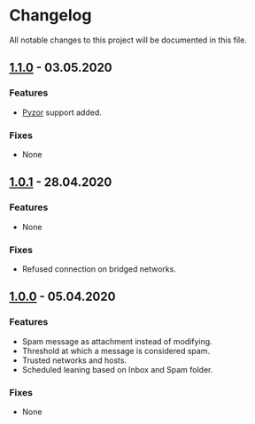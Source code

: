 # Changelog

All notable changes to this project will be documented in this file.

## <a name="v1-1-0"></a> [1.1.0](https://github.com/bloodhunterd/froxlor-mail-spamassassin-docker/releases/tag/1.1.0) - 03.05.2020

### Features
* [Pyzor](https://github.com/SpamExperts/pyzor) support added.

### Fixes
* None

## <a name="v1-0-1"></a> [1.0.1](https://github.com/bloodhunterd/froxlor-mail-spamassassin-docker/releases/tag/1.0.1) - 28.04.2020

### Features
* None

### Fixes
* Refused connection on bridged networks.

## <a name="v1-0-0"></a> [1.0.0](https://github.com/bloodhunterd/froxlor-mail-spamassassin-docker/releases/tag/1.0.0) - 05.04.2020

### Features
* Spam message as attachment instead of modifying.
* Threshold at which a message is considered spam.
* Trusted networks and hosts.
* Scheduled leaning based on Inbox and Spam folder. 

### Fixes
* None
